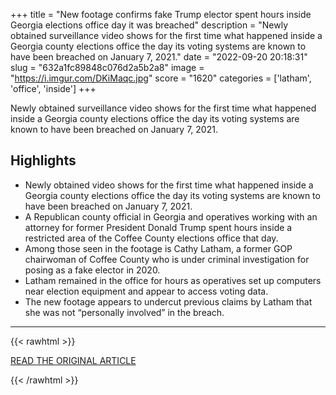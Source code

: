 +++
title = "New footage confirms fake Trump elector spent hours inside Georgia elections office day it was breached"
description = "Newly obtained surveillance video shows for the first time what happened inside a Georgia county elections office the day its voting systems are known to have been breached on January 7, 2021."
date = "2022-09-20 20:18:31"
slug = "632a1fc89848c076d2a5b2a8"
image = "https://i.imgur.com/DKiMaqc.jpg"
score = "1620"
categories = ['latham', 'office', 'inside']
+++

Newly obtained surveillance video shows for the first time what happened inside a Georgia county elections office the day its voting systems are known to have been breached on January 7, 2021.

## Highlights

- Newly obtained video shows for the first time what happened inside a Georgia county elections office the day its voting systems are known to have been breached on January 7, 2021.
- A Republican county official in Georgia and operatives working with an attorney for former President Donald Trump spent hours inside a restricted area of the Coffee County elections office that day.
- Among those seen in the footage is Cathy Latham, a former GOP chairwoman of Coffee County who is under criminal investigation for posing as a fake elector in 2020.
- Latham remained in the office for hours as operatives set up computers near election equipment and appear to access voting data.
- The new footage appears to undercut previous claims by Latham that she was not “personally involved” in the breach.

---

{{< rawhtml >}}
  <p class="article-category">
    <a target="_blank" href="https://www.cnn.com/2022/09/20/politics/surveillance-footage-coffee-county-georgia-fake-trump-elector/index.html">READ THE ORIGINAL ARTICLE</a>
  </p>
{{< /rawhtml >}}
